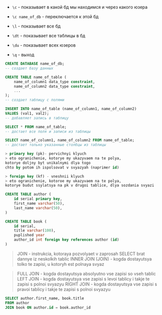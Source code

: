 * `\с` - показывает в какой бд мы находимся и через какого юзера

* `\с name_of_db` - переключается к этой бд

* `\l` - показывает все бд

* `\dt` - показывает все таблицы в бд

* `\du` - показывает всех юзеров

* `\q` - выход


```sql
CREATE DATABASE name_of_db; 
-- создает базу данных
```

```sql
CREATE TABLE name_of_table (
    name_of_column1 data_type constraint,
    name_of_column2 data_type constraint,
    ...
); 
-- создает таблицу с полями
```

```sql
INSERT INTO name_of_table (name_of_column1, name_of_column2) 
VALUES (val1, val2);
-- добавляет запись в таблицу
```

```sql
SELECT * FROM name_of_table; 
-- достает все поля и записи из таблицы

SELECT name_of_column1, name_of_column2 FROM name_of_table; 
-- достает только указанные столбцы из таблицы

> primary key (pk)- pervichnyi klyuch
> eto ogranichenie, kotorye my ukazyvaem na te polya, 
kotorye doljny byt unikalnymi dlya togo
chto by potom ih ispolsovat v svyazyah (naprimer id)

> foreign key (kf) - vneshnii klyuch
> eto ogranichenie, kotoroe my ukazyvaem na te polya,
kotorye budut ssylatsya na pk v drugoi tablice, dlya sozdania svyazi 
```

```sql
CREATE TABLE author (
    id serial primary key,
    first_name varchar(50),
    last_name varchar(50),
)

CREATE TABLE book (
    id serial,
    title varchar(100),
    puplished year
    author_id int foreign key references author (id)
)
```
> JOIN - instrukcia, kotoraya pozvolyaet v zaprosah SELECT
brat dannye iz neskolkih tablic
> INNER JOIN (JOIN) - kogda dostayutsya tolko te zapisi, 
u kotoryh est polnaya svyaz  

> FULL JOIN - kogda dostayutsya absolyutno vse zapisi so vseh tablic
> LEFT JOIN - kogda dostayutsya vse zapisi s levoi tablicy i takje te zapisi s polnoi svyazyu 
> RIGHT JOIN - kogda dostayutsya vse zapisi s pravoi tablicy i takje te zapisi s polnoi svyazyu 

```sql
SELECT author.first_name, book.title
FROM author
JOIN book ON author.id = book.author_id
```

